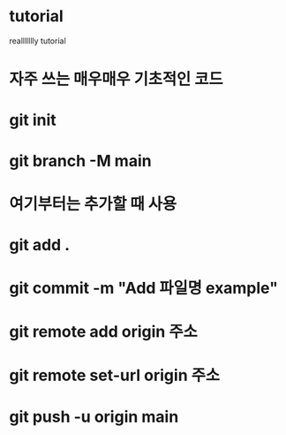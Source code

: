 # tutorial
reallllllly tutorial

# 자주 쓰는 매우매우 기초적인 코드
# git init
# git branch -M main

# 여기부터는 추가할 때 사용
<!-- git add . && git commit -m "메시지" && git push -->
<!-- 이거 하면 한 줄로 원큐에 끝남
근데 메시지는 항상 써야. -->
# git add .
# git commit -m "Add 파일명 example"
# git remote add origin 주소
# git remote set-url origin 주소
# git push -u origin main